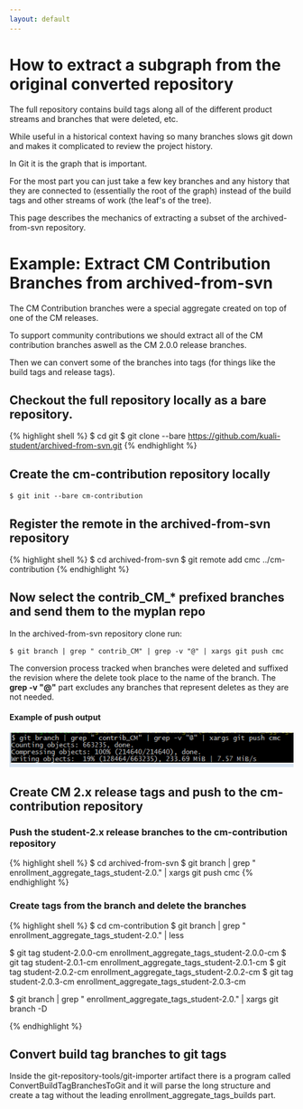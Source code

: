 ```yaml
---
layout: default
---
```


# How to extract a subgraph from the original converted repository

The full repository contains build tags along all of the different product streams and branches that were deleted, etc.

While useful in a historical context having so many branches slows git down and makes it complicated to review the project history.

In Git it is the graph that is important.

For the most part you can just take a few key branches and any history that they are connected to (essentially the root of the graph) instead of the build tags and other streams of work (the leaf's of the tree).

This page describes the mechanics of extracting a subset of the archived-from-svn repository.

# Example: Extract CM Contribution Branches from archived-from-svn

The CM Contribution branches were a special aggregate created on top of one of the CM releases.

To support community contributions we should extract all of the CM contribution branches aswell as the CM 2.0.0 release branches.

Then we can convert some of the branches into tags (for things like the build tags and release tags).

## Checkout the full repository locally as a bare repository.

{% highlight shell %}
$ cd git
$ git clone --bare https://github.com/kuali-student/archived-from-svn.git
{% endhighlight %}

## Create the cm-contribution repository locally

```
$ git init --bare cm-contribution
```

## Register the remote in the archived-from-svn repository


{% highlight shell %}
$ cd archived-from-svn
$ git remote add cmc ../cm-contribution
{% endhighlight %}

## Now select the contrib_CM_* prefixed branches and send them to the myplan repo

In the archived-from-svn repository clone run:

```
$ git branch | grep " contrib_CM" | grep -v "@" | xargs git push cmc
```


The conversion process tracked when branches were deleted and suffixed the revision where the delete took place to the name of the branch.  The **grep -v "@"** part excludes any branches that represent deletes as they are not needed.

#### Example of push output
![](images/push-contrib-cm.png)


## Create CM 2.x release tags and push to the cm-contribution repository

### Push the student-2.x release branches to the cm-contribution repository

{% highlight shell %}
$ cd archived-from-svn
$ git branch | grep " enrollment_aggregate_tags_student-2.0." | xargs git push cmc
{% endhighlight %}

### Create tags from the branch and delete the branches

{% highlight shell %}
$ cd cm-contribution
$ git branch | grep " enrollment_aggregate_tags_student-2.0." | less

$ git tag student-2.0.0-cm enrollment_aggregate_tags_student-2.0.0-cm
$ git tag student-2.0.1-cm enrollment_aggregate_tags_student-2.0.1-cm
$ git tag student-2.0.2-cm enrollment_aggregate_tags_student-2.0.2-cm
$ git tag student-2.0.3-cm enrollment_aggregate_tags_student-2.0.3-cm

$ git branch | grep " enrollment_aggregate_tags_student-2.0." | xargs git branch -D

{% endhighlight %}

## Convert build tag branches to git tags

Inside the git-repository-tools/git-importer artifact there is a program called ConvertBuildTagBranchesToGit and it will parse the long structure and create a tag without the leading enrollment_aggregate_tags_builds part.




